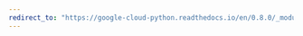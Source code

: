 ```yaml
---
redirect_to: "https://google-cloud-python.readthedocs.io/en/0.8.0/_modules/gcloud/datastore/key.html"
---
```

